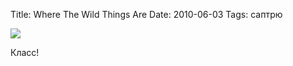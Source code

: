 Title: Where The Wild Things Are
Date: 2010-06-03
Tags: саптрю

<div class="text"><p><img src="http://dl.dropbox.com/u/140528/site/where-the-wild-things-are.jpg" /></p>
<p>Класс!</p></div>